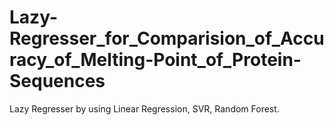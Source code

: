 # Lazy-Regresser_for_Comparision_of_Accuracy_of_Melting-Point_of_Protein-Sequences
Lazy Regresser by using Linear Regression, SVR, Random Forest.

   
  
    
 
 
  
   
 
 
  
 
 
